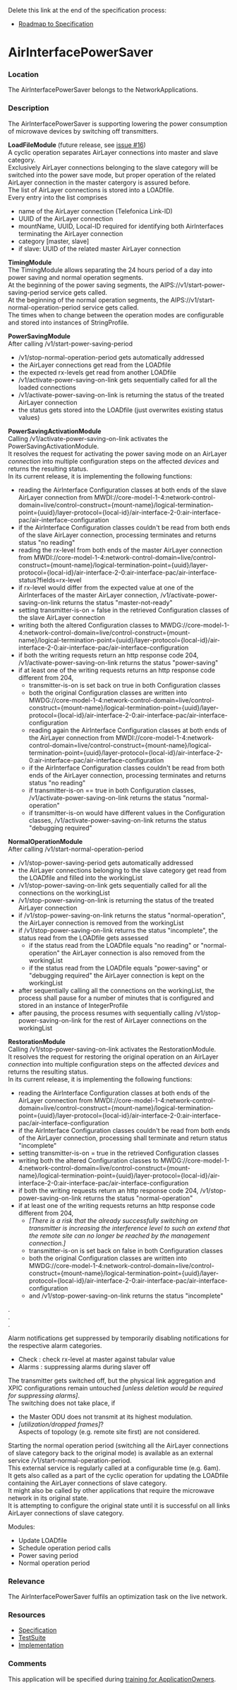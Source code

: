 Delete this link at the end of the specification process:  
- [Roadmap to Specification](../../issues/1)

# AirInterfacePowerSaver

### Location
The AirInterfacePowerSaver belongs to the NetworkApplications.

### Description
The AirInterfacePowerSaver is supporting lowering the power consumption of microwave devices by switching off transmitters.  

**LoadFileModule** (future release, see [issue #16](https://github.com/openBackhaul/AirInterfacePowerSaver/issues/16))   
A cyclic operation separates AirLayer connections into master and slave category.  
Exclusively AirLayer connections belonging to the slave category will be switched into the power save mode, but proper operation of the related AirLayer connection in the master catergory is assured before.  
The list of AirLayer connections is stored into a LOADfile.  
Every entry into the list comprises 
- name of the AirLayer connection (Telefonica Link-ID)
- UUID of the AirLayer connection
- mountName, UUID, Local-ID required for identifying both AirInterfaces terminating the AirLayer connection
- category [master, slave]
- if slave: UUID of the related master AirLayer connection

**TimingModule**  
The TimingModule allows separating the 24 hours period of a day into power saving and normal operation segments.  
At the beginning of the power saving segments, the AIPS://v1/start-power-saving-period service gets called.  
At the beginning of the normal operation segments, the AIPS://v1/start-normal-operation-period service gets called.  
The times when to change between the operation modes are configurable and stored into instances of StringProfile.  

**PowerSavingModule**  
After calling /v1/start-power-saving-period  
- /v1/stop-normal-operation-period gets automatically addressed  
- the AirLayer connections get read from the LOADfile  
- the expected rx-levels get read from another LOADfile  
- /v1/activate-power-saving-on-link gets sequentially called for all the loaded connections  
- /v1/activate-power-saving-on-link is returning the status of the treated AirLayer connection  
- the status gets stored into the LOADfile (just overwrites existing status values)

**PowerSavingActivationModule**  
Calling /v1/activate-power-saving-on-link activates the PowerSavingActivationModule.  
It resolves the request for activating the power saving mode on an AirLayer _connection_ into multiple configuration steps on the affected _devices_ and returns the resulting status.  
In its current release, it is implementing the following functions:  
- reading the AirInterface Configuration classes at both ends of the slave AirLayer connection from MWDI://core-model-1-4:network-control-domain=live/control-construct={mount-name}/logical-termination-point={uuid}/layer-protocol={local-id}/air-interface-2-0:air-interface-pac/air-interface-configuration  
- if the AirInterface Configuration classes couldn't be read from both ends of the slave AirLayer connection, processing terminates and returns status "no reading"  
- reading the rx-level from both ends of the master AirLayer connection from MWDI://core-model-1-4:network-control-domain=live/control-construct={mount-name}/logical-termination-point={uuid}/layer-protocol={local-id}/air-interface-2-0:air-interface-pac/air-interface-status?fields=rx-level  
- if rx-level would differ from the expected value at one of the AirInterfaces of the master AirLayer connection, /v1/activate-power-saving-on-link returns the status "master-not-ready"  
- setting transmitter-is-on = false in the retrieved Configuration classes of the slave AirLayer connection  
- writing both the altered Configuration classes to MWDG://core-model-1-4:network-control-domain=live/control-construct={mount-name}/logical-termination-point={uuid}/layer-protocol={local-id}/air-interface-2-0:air-interface-pac/air-interface-configuration  
- if both the writing requests return an http response code 204, /v1/activate-power-saving-on-link returns the status "power-saving"  
- if at least one of the writing requests returns an http response code different from 204,  
  - transmitter-is-on is set back on true in both Configuration classes  
  - both the original Configuration classes are written into MWDG://core-model-1-4:network-control-domain=live/control-construct={mount-name}/logical-termination-point={uuid}/layer-protocol={local-id}/air-interface-2-0:air-interface-pac/air-interface-configuration
  - reading again the AirInterface Configuration classes at both ends of the AirLayer connection from MWDI://core-model-1-4:network-control-domain=live/control-construct={mount-name}/logical-termination-point={uuid}/layer-protocol={local-id}/air-interface-2-0:air-interface-pac/air-interface-configuration  
  - if the AirInterface Configuration classes couldn't be read from both ends of the AirLayer connection, processing terminates and returns status "no reading"  
  - if transmitter-is-on == true in both Configuration classes, /v1/activate-power-saving-on-link returns the status "normal-operation"  
  - if transmitter-is-on would have different values in the Configuration classes, /v1/activate-power-saving-on-link returns the status "debugging required"  

**NormalOperationModule**  
After calling /v1/start-normal-operation-period  
- /v1/stop-power-saving-period gets automatically addressed  
- the AirLayer connections belonging to the slave category get read from the LOADfile and filled into the workingList  
- /v1/stop-power-saving-on-link gets sequentially called for all the connections on the workingList  
- /v1/stop-power-saving-on-link is returning the status of the treated AirLayer connection  
- if /v1/stop-power-saving-on-link returns the status "normal-operation", the AirLayer connection is removed from the workingList  
- if /v1/stop-power-saving-on-link returns the status "incomplete", the status read from the LOADfile gets assessed  
  - if the status read from the LOADfile equals "no reading" or "normal-operation" the AirLayer connection is also removed from the workingList  
  - if the status read from the LOADfile equals "power-saving" or "debugging required" the AirLayer connection is kept on the workingList  
- after sequentially calling all the connections on the workingList, the process shall pause for a number of minutes that is configured and stored in an instance of IntegerProfile  
- after pausing, the process resumes with sequentially calling /v1/stop-power-saving-on-link for the rest of AirLayer connections on the workingList  

**RestorationModule**  
Calling /v1/stop-power-saving-on-link activates the RestorationModule.  
It resolves the request for restoring the original operation on an AirLayer _connection_ into multiple configuration steps on the affected _devices_ and returns the resulting status.  
In its current release, it is implementing the following functions:  
- reading the AirInterface Configuration classes at both ends of the AirLayer connection from MWDI://core-model-1-4:network-control-domain=live/control-construct={mount-name}/logical-termination-point={uuid}/layer-protocol={local-id}/air-interface-2-0:air-interface-pac/air-interface-configuration
- if the AirInterface Configuration classes couldn't be read from both ends of the AirLayer connection, processing shall terminate and return status "incomplete"
- setting transmitter-is-on = true in the retrieved Configuration classes  
- writing both the altered Configuration classes to MWDG://core-model-1-4:network-control-domain=live/control-construct={mount-name}/logical-termination-point={uuid}/layer-protocol={local-id}/air-interface-2-0:air-interface-pac/air-interface-configuration
- if both the writing requests return an http response code 204, /v1/stop-power-saving-on-link returns the status "normal-operation"  
- if at least one of the writing requests returns an http response code different from 204,
  - _[There is a risk that the already successfully switching on transmitter is increasing the interference level to such an extend that the remote site can no longer be reached by the management connection.]_
  - transmitter-is-on is set back on false in both Configuration classes  
  - both the original Configuration classes are written into MWDG://core-model-1-4:network-control-domain=live/control-construct={mount-name}/logical-termination-point={uuid}/layer-protocol={local-id}/air-interface-2-0:air-interface-pac/air-interface-configuration
  - and /v1/stop-power-saving-on-link returns the status "incomplete"  

.  
.  
.  

Alarm notifications get suppressed by temporarily disabling notifications for the respective alarm categories.  
- Check : check rx-level at master against tabular value
- Alarms : suppressing alarms during slaver off


The transmitter gets switched off, but the physical link aggregation and XPIC configurations remain untouched _[unless deletion would be required for suppressing alarms]_.  
The switching does not take place, if  
- the Master ODU does not transmit at its highest modulation.  
- _[utilization/dropped frames]_?  
Aspects of topology (e.g. remote site first) are not considered.  

Starting the normal operation period (switching all the AirLayer connections of slave category back to the original mode) is available as an external service /v1/start-normal-operation-period.  
This external service is regularly called at a configurable time (e.g. 6am).  
It gets also called as a part of the cyclic operation for updating the LOADfile containing the AirLayer connections of slave category.  
It might also be called by other applications that require the microwave network in its original state.  
It is attempting to configure the original state until it is successful on all links AirLayer connections of slave category.  

Modules:
- Update LOADfile
- Schedule operation period calls
- Power saving period
- Normal operation period

### Relevance
The AirInterfacePowerSaver fulfils an optimization task on the live network.

### Resources
- [Specification](./spec/)
- [TestSuite](./testing/)
- [Implementation](./server/)

### Comments
This application will be specified during [training for ApplicationOwners](https://gist.github.com/openBackhaul/5aabdbc90257b83b9fe7fc4da059d3cd).
